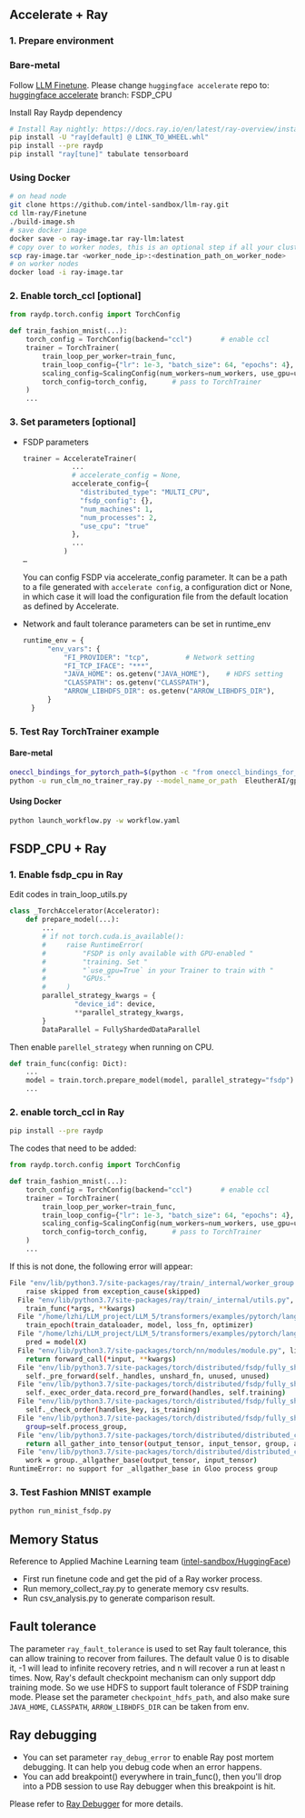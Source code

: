 ## Accelerate + Ray 
### 1. Prepare environment
### Bare-metal  
Follow [LLM Finetune](https://wiki.ith.intel.com/pages/viewpage.action?spaceKey=AppliedML&title=LLM+Finetune).
Please change ``huggingface accelerate`` repo to: [huggingface accelerate](https://github.com/KepingYan/accelerate)  branch: FSDP_CPU

Install Ray Raydp dependency
```bash
# Install Ray nightly: https://docs.ray.io/en/latest/ray-overview/installation.html
pip install -U "ray[default] @ LINK_TO_WHEEL.whl"
pip install --pre raydp
pip install "ray[tune]" tabulate tensorboard
```

### Using Docker 
```bash
# on head node 
git clone https://github.com/intel-sandbox/llm-ray.git
cd llm-ray/Finetune
./build-image.sh 
# save docker image
docker save -o ray-image.tar ray-llm:latest
# copy over to worker nodes, this is an optional step if all your cluster nodes are NFS-shared
scp ray-image.tar <worker_node_ip>:<destination_path_on_worker_node>
# on worker nodes   
docker load -i ray-image.tar 
```

### 2. Enable torch_ccl [optional]
```python
from raydp.torch.config import TorchConfig

def train_fashion_mnist(...):
    torch_config = TorchConfig(backend="ccl")       # enable ccl
    trainer = TorchTrainer(
        train_loop_per_worker=train_func,
        train_loop_config={"lr": 1e-3, "batch_size": 64, "epochs": 4},
        scaling_config=ScalingConfig(num_workers=num_workers, use_gpu=use_gpu),
        torch_config=torch_config,      # pass to TorchTrainer
    )
    ...
```

### 3. Set parameters [optional]
- FSDP parameters 
  ```python
  trainer = AccelerateTrainer(
              ...
              # accelerate_config = None,
              accelerate_config={
                "distributed_type": "MULTI_CPU", 
                "fsdp_config": {}, 
                "num_machines": 1, 
                "num_processes": 2, 
                "use_cpu": "true"
              },
              ...
            )
  …
  ```
  You can config FSDP via accelerate_config parameter. It can be a path to a file generated with ``accelerate config``,  a configuration dict or None, in which case it will load the configuration file from the default location as defined by Accelerate.

- Network and fault tolerance parameters can be set in runtime_env
  ```python
  runtime_env = {
        "env_vars": {
            "FI_PROVIDER": "tcp",         # Network setting
            "FI_TCP_IFACE": "***", 
            "JAVA_HOME": os.getenv("JAVA_HOME"),    # HDFS setting
            "CLASSPATH": os.getenv("CLASSPATH"),
            "ARROW_LIBHDFS_DIR": os.getenv("ARROW_LIBHDFS_DIR"),
        }
    }
  ```

### 5. Test Ray TorchTrainer example
#### Bare-metal
```bash
oneccl_bindings_for_pytorch_path=$(python -c "from oneccl_bindings_for_pytorch import cwd; print(cwd)") && source $oneccl_bindings_for_pytorch_path/env/setvars.sh
python -u run_clm_no_trainer_ray.py --model_name_or_path  EleutherAI/gpt-j-6B --dataset_name wikitext --dataset_config_name wikitext-2-raw-v1  --per_device_train_batch_size 2  --per_device_eval_batch_size 4  --num_train_epochs 1 --address 10.165.9.53 --num_workers 2
```
#### Using Docker
```bash 
python launch_workflow.py -w workflow.yaml
```

## FSDP_CPU + Ray
### 1. Enable fsdp_cpu in Ray
Edit codes in train_loop_utils.py
```python
class _TorchAccelerator(Accelerator):
    def prepare_model(...):
        ...
        # if not torch.cuda.is_available():
        #     raise RuntimeError(
        #         "FSDP is only available with GPU-enabled "
        #         "training. Set "
        #         "`use_gpu=True` in your Trainer to train with "
        #         "GPUs."
        #     )
        parallel_strategy_kwargs = {
                "device_id": device,
                **parallel_strategy_kwargs,
        }
        DataParallel = FullyShardedDataParallel
```
Then enable `parellel_strategy` when running on CPU.
```python
def train_func(config: Dict):
    ...
    model = train.torch.prepare_model(model, parallel_strategy="fsdp")
    ...
```

### 2. enable torch_ccl in Ray
```bash
pip install --pre raydp
```
The codes that need to be added:
```python
from raydp.torch.config import TorchConfig

def train_fashion_mnist(...):
    torch_config = TorchConfig(backend="ccl")       # enable ccl
    trainer = TorchTrainer(
        train_loop_per_worker=train_func,
        train_loop_config={"lr": 1e-3, "batch_size": 64, "epochs": 4},
        scaling_config=ScalingConfig(num_workers=num_workers, use_gpu=use_gpu),
        torch_config=torch_config,      # pass to TorchTrainer
    )
    ...
```
If this is not done, the following error will appear:
```bash
File "env/lib/python3.7/site-packages/ray/train/_internal/worker_group.py", line 31, in __execute
    raise skipped from exception_cause(skipped)
  File "env/lib/python3.7/site-packages/ray/train/_internal/utils.py", line 129, in discard_return_wrapper
    train_func(*args, **kwargs)
  File "/home/lzhi/LLM_project/LLM_5/transformers/examples/pytorch/language-modeling/run_minist_fsdp.py", line 112, in train_func
    train_epoch(train_dataloader, model, loss_fn, optimizer)
  File "/home/lzhi/LLM_project/LLM_5/transformers/examples/pytorch/language-modeling/run_minist_fsdp.py", line 57, in train_epoch
    pred = model(X)
  File "env/lib/python3.7/site-packages/torch/nn/modules/module.py", line 1194, in _call_impl
    return forward_call(*input, **kwargs)
  File "env/lib/python3.7/site-packages/torch/distributed/fsdp/fully_sharded_data_parallel.py", line 2741, in forward
    self._pre_forward(self._handles, unshard_fn, unused, unused)
  File "env/lib/python3.7/site-packages/torch/distributed/fsdp/fully_sharded_data_parallel.py", line 2773, in _pre_forward
    self._exec_order_data.record_pre_forward(handles, self.training)
  File "env/lib/python3.7/site-packages/torch/distributed/fsdp/fully_sharded_data_parallel.py", line 535, in record_pre_forward
    self._check_order(handles_key, is_training)
  File "env/lib/python3.7/site-packages/torch/distributed/fsdp/fully_sharded_data_parallel.py", line 578, in _check_order
    group=self.process_group,
  File "env/lib/python3.7/site-packages/torch/distributed/distributed_c10d.py", line 2392, in _all_gather_base
    return all_gather_into_tensor(output_tensor, input_tensor, group, async_op)
  File "env/lib/python3.7/site-packages/torch/distributed/distributed_c10d.py", line 2358, in all_gather_into_tensor
    work = group._allgather_base(output_tensor, input_tensor)
RuntimeError: no support for _allgather_base in Gloo process group
```

### 3. Test Fashion MNIST example
```python
python run_minist_fsdp.py
```

## Memory Status
Reference to Applied Machine Learning team ([intel-sandbox/HuggingFace](https://github.com/intel-sandbox/HuggingFace/tree/main/test/memory))
- First run finetune code and get the pid of a Ray worker process.
- Run memory_collect_ray.py to generate memory csv results.
- Run csv_analysis.py to generate comparison result.

## Fault tolerance
The parameter `ray_fault_tolerance` is used to set Ray fault tolerance, this can allow training to recover from failures. The default value 0 is to disable it, -1 will lead to infinite recovery retries, and n will recover a run at least n times. Now, Ray's default checkpoint mechanism can only support ddp training mode. So we use HDFS to support fault tolerance of FSDP training mode. Please set the parameter `checkpoint_hdfs_path`, and also make sure `JAVA_HOME`, `CLASSPATH`, `ARROW_LIBHDFS_DIR` can be taken from env.

## Ray debugging
- You can set parameter `ray_debug_error` to enable Ray post mortem debugging. It can help you debug code when an error happens.
- You can add breakpoint() everywhere in train_func(), then you'll drop into a PDB session to use Ray debugger when this breakpoint is hit.

Please refer to [Ray Debugger](https://docs.ray.io/en/master/ray-observability/ray-debugging.html) for more details.
